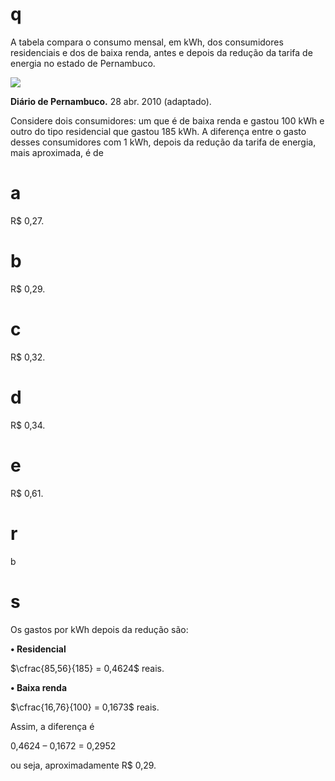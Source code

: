 # q
A tabela compara o consumo mensal, em kWh, dos consumidores residenciais e dos de baixa renda, antes e depois da redução da tarifa de energia no estado de Pernambuco.

![](https://firebasestorage.googleapis.com/v0/b/firebase-enemio.appspot.com/o/questoes%2F877%2Fab37ac38-fa5b-fa93-4531-80bf6a9c8d5c.png?alt=media\&token=3755a4ac-c0c2-4e3d-a028-975e748bb40c)

**Diário de Pernambuco.** 28 abr. 2010 (adaptado).

Considere dois consumidores: um que é de baixa renda e gastou 100 kWh e outro do tipo residencial que gastou 185 kWh. A diferença entre o gasto desses consumidores com 1 kWh, depois da redução da tarifa de energia, mais aproximada, é de

# a
R$ 0,27.

# b
R$ 0,29.

# c
R$ 0,32.

# d
R$ 0,34.

# e
R$ 0,61.

# r
b

# s
Os gastos por kWh depois da redução são:

**• Residencial**

$\cfrac{85,56}{185} = 0,4624$ reais.

**• Baixa renda**

$\cfrac{16,76}{100} = 0,1673$ reais.

Assim, a diferença é

0,4624 – 0,1672 = 0,2952

ou seja, aproximadamente R$ 0,29.

